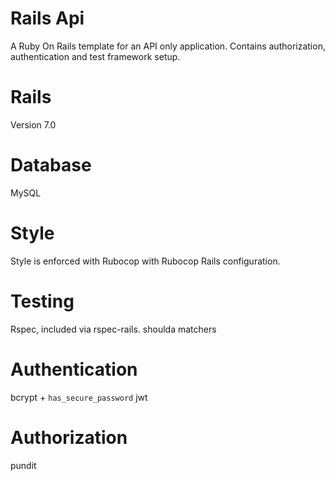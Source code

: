 # Rails Api
A Ruby On Rails template for an API only application.   Contains authorization,
authentication and test framework setup.

# Rails
Version 7.0

# Database
MySQL

# Style
Style is enforced with Rubocop with Rubocop Rails configuration.

# Testing
Rspec, included via rspec-rails.
shoulda matchers

# Authentication
bcrypt + `has_secure_password`
jwt

# Authorization
pundit
